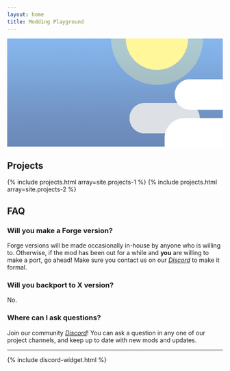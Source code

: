```yaml
---
layout: home
title: Modding Playground
---
```


![banner.png](/assets/img/banner.png)

## Projects

{% include projects.html array=site.projects-1 %}
{% include projects.html array=site.projects-2 %}

## FAQ
### Will you make a Forge version?
Forge versions will be made occasionally in-house by anyone who is willing to. Otherwise, if the mod has been out for a while and **you** are willing to make a port, go ahead! Make sure you contact us on our [*Discord*](https://discord.moddingplayground.net) to make it formal.

### Will you backport to X version?
No.

### Where can I ask questions?
Join our community [*Discord*](https://discord.moddingplayground.net)! You can ask a question in any one of our project channels, and keep up to date with new mods and updates.

---

{% include discord-widget.html %}
